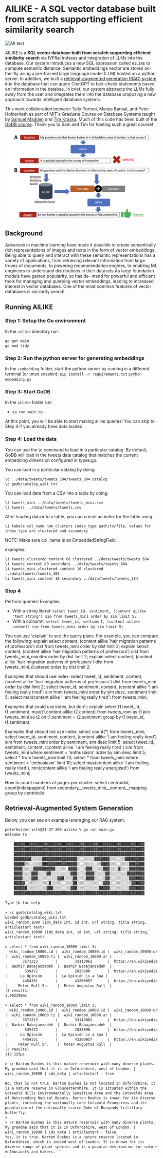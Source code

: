 # AILIKE - A SQL vector database built from scratch supporting efficient similarity search

![Alt text](figures/image-2.png)

AILIKE is a **SQL vector database built from scratch supporting efficient similarity search** via IVFflat indexes and integration of LLMs into the database. Our system introduces a new SQL expression called `AILIKE` to compute semantic distance. Semantic embeddings vector are stored on-the-fly using a pre-trained large language model (LLM) hosted on a python server. In addition, we built a [retrieval-augmented generation (RAG) system](https://arxiv.org/abs/2005.11401) into the database that can query ChatGPT to fact-check statements based on information in the databse. In brief, our system abstracts the LLMs fully away from the user and integrates them into the database proposing a new approach towards intelligent database systems.

This work collaboration between Tally Portnoi, Manya Bansal, and Peter Holderrieth as part of MIT's Graduate Course on Database Systems
taught by [Samuel Madden](https://db.csail.mit.edu/madden/) and [Tim Kraska](https://people.csail.mit.edu/kraska/). Much of this code has been built of the [GoDB course](). Thank you to Sam and Tim for hosting such a great course!

![Alt text](figures/image-3.png)

## Background 

Advances in machine learning have made it possible to create semantically rich representations of images and texts in the form of vector embeddings. Being able to query and interact with these semantic representations has a variety of applications, from retrieving relevant information from large troves of documents, to powering recommendation engines, to enabling ML engineers to understand distributions in their datasets.As large foundation models have gained popularity, so has de- mand for powerful and efficient tools for managing and querying vector embeddings, leading to increased interest in vector databases. One of the most common features of vector databases is similarity search.

## Running AILIKE

### Step 1: Setup the Go environment

In the `ailike` directory run: 

```
go get main
go mod tidy
```

### Step 2: Run the python server for generating embeddings

In the `/embedding` folder, start the python server by running in a different terminal (or tmux session):
  `pip install -r requirements.txt`
  `python embedding.py`

### Step 3: Start GoDB

In the `ailike` folder run:

- `go run main.go`

At this point, you will be able to start making ailike queries! You can skip to Step 4 if you already have data loaded.

### Step 4: Load the data
You can use the \c command to load in a particular catalog. By default, GoDB will load in the tweets data catalog that matches the current embedding dimension configured in types.go.

You can load in a particular catalog by doing:
```
\c ../data/tweets/tweets_384/tweets_384.catalog
\c godb/catalog_wiki.txt
```

You can load data from a CSV into a table by doing:
```
\l tweets_mini ../data/tweets/tweets_mini.csv
\l tweets ../data/tweets/tweets.csv
```


After loading data into a table, you can create an index for the table using:
```
\i tabele col_name num_clusters index_type path/to/file; values for index_type are clustered and secondary
```

NOTE: Make sure col_name is an EmbeddedStringField.

examples:
```
\i tweets_clustered content 80 clustered ../data/tweets/tweets_384
\i tweets content 80 secondary ../data/tweets/tweets_384
\i tweets_mini_clustered content 10 clustered ../data/tweets/tweets_384
\i tweets_mini content 10 secondary ../data/tweets/tweets_384
```

### Step 4
Perform queries! Examples: 

- With a string literal: `select tweet_id, sentiment, (content ailike 'test string') sim from tweets_mini order by sim limit 5;`
- With a coloumn: `select tweet_id, sentiment, (content ailike content) sim from tweets_mini order by sim limit 5;`

You can use 'explain' to see the query plans. For example, you can compare the following:
explain select content, (content ailike 'hair migration patterns of professors') dist from tweets_mini order by dist limit 2;
explain select content, (content ailike 'hair migration patterns of professors') dist from tweets_mini_noindex order by dist limit 2;
explain select content, (content ailike 'hair migration patterns of professors') dist from tweets_mini_clustered order by dist limit 2;


Examples that should use index:
select tweet_id, sentiment, content, (content ailike 'hair migration patterns of professors') dist from tweets_mini order by dist limit 2;
select tweet_id, sentiment, content, (content ailike 'I am feeling really tired') sim from tweets_mini order by sim desc, sentiment limit 5;
select max(content ailike 'I am feeling really tired') from tweets_mini;

Examples that could use index, but don't:
explain select t1.tweet_id, t1.sentiment, max(t1.content ailike t2.content) from tweets_mini as t1 join tweets_mini as t2 on t1.sentiment = t2.sentiment group by t1.tweet_id, t1.sentiment;

Examples that should not use index:
select count(*) from tweets_mini;
select tweet_id, sentiment, content, (content ailike 'I am feeling really tired') sim from tweets_mini order by sentiment, sim desc limit 5;
select tweet_id, sentiment, content, (content ailike 'I am feeling really tired') sim from tweets_mini where sentiment = 'enthusiasm' order by sim desc limit 5;
select * from tweets_mini limit 10;
select * from tweets_mini where sentiment = 'enthusiasm' limit 10;
select max(content ailike 'I am feeling really tired'), min(content ailike 'I am feeling really energized') from tweets_mini;

How to count numbers of pages per cluster:
select centroidid, count(indexpageno) from secondary__tweets_mini__content__mapping group by centroidid;

## Retrieval-Augmented System Generation

Below, you can see an example leveraging our RAG system.

```
peterholderrieth@31-37-206 ailike % go run main.go
Welcome to

	▓▓▓▓▓▓▓▓▓▓▓▓▓▓▓▓▓▓▓▓▓▓▓▓▓▓▓▓▓▓▓▓▓▓▓▓▓▓▓▓▓▓▓▓▓▓▓▓▓▓▓▓▓▓▓▓▓▓▓▓
	▓▓▓▓▓▓▓▓▓▓▓▓▓▓▓▓▓▓▓▓▓▓▓▓▓▓▓▓▓▓▓▓▓▓▓▓▓▓▓▓▓▓▓▓▓▓▓▓▓▓▓▓▓▓▓▓▓▓▓▓
	▓▓▓▓▓▓▓▓▓▓▓▓▓▓▓▓▓▓▓▓▓▓▓▓▓▓▓▓▓▓▓▓▓▓▓▓▓▓▓▓▓▓▓▓▓▓▓▓▓▓▓▓▓▓▓▓▓▓▓▓
	▓▓▓▓▓▓▓▓░░░░░▓▓▓▓▓▓▓▓▓▓▓▓▓▓▓▓░░░░░░░░▓▓▓▓▓▓▓░░░░░░░▓▓▓▓▓▓▓▓▓
	▓▓▓▓▓░░░░░░░░▓▓▓▓▓▓▓▓▓▓▓▓▓▓▓▓░░░░░░░░░░░▓▓▓▓░░░░░░░░░▓▓▓▓▓▓▓
	▓▓▓▓░░░░░▓▓▓▓▓▓▓▓▓▓░░░░░ ▓▓▓▓░░░░▓▓▓░░░░░▓▓▓░░░░▓░░░░▓▓▓▓▓▓▓
	▓▓▓▓░░░░▓▓▓░░░░▓▓░░░░░░░░░▓▓▓░░░░▓▓▓▓░░░░░▓▓░░░░░░░░▓▓▓▓▓▓▓▓
	▓▓▓▓░░░░▓▓▓░░░░░░░░░▓▓▓░░░░▓▓░░░░▓▓▓▓░░░░░▓▓░░░░░░░░░▓▓▓▓▓▓▓
	▓▓▓▓▓░░░░░░░░░░░▓░░░░░░░░░░▓▓░░░░░░░░░░░░▓▓▓░░░░░░░░░░▓▓▓▓▓▓
	▓▓▓▓▓▓░░░░░░░░░▓▓▓░░░░░░░░▓▓▓░░░░░░░░░░▓▓▓▓▓░░░░░░░░░▓▓▓▓▓▓▓
	▓▓▓▓▓▓▓▓▓▓▓▓▓▓▓▓▓▓▓▓▓▓▓▓▓▓▓▓▓▓▓▓▓▓▓▓▓▓▓▓▓▓▓▓▓▓▓▓▓▓▓▓▓▓▓▓▓▓▓▓
	
Type \h for help

> \c godb/catalog_wiki.txt
Loaded godb/catalog_wiki.txt
wiki_random_1000 (idx_data int, id int, url string, title string, articlestart text)
wiki_random_10000 (idx_data int, id int, url string, title string, articlestart text)

> select * from wiki_random_10000 limit 3;
  wiki_random_10000.id |  wiki_random_10000.id |  wiki_random_10000.ur |  wiki_random_10000.ti |  wiki_random_10000.ar |
        3571313        |        33113062       |  https://en.wikipedia |  Bashir Babajanzadeh  |  Bashir Babajanzadeh  |
         539472        |        2033890        |  https://en.wikipedia |      La Opinión      |  La Opinión is a Spa |
        4454351        |        43200957       |  https://en.wikipedia |     Peter Rull Sr.    |  Peter Augustus Rull  |
(3 results)
1.902208ms

> select * from wiki_random_10000 limit 3;
  wiki_random_10000.id |  wiki_random_10000.id |  wiki_random_10000.ur |  wiki_random_10000.ti |  wiki_random_10000.ar |
        3571313        |        33113062       |  https://en.wikipedia |  Bashir Babajanzadeh  |  Bashir Babajanzadeh  |
         539472        |        2033890        |  https://en.wikipedia |      La Opinión      |  La Opinión is a Spa |
        4454351        |        43200957       |  https://en.wikipedia |     Peter Rull Sr.    |  Peter Augustus Rull  |
(3 results)
115.125µs

> \r Barton Bushes is this nature reservoir with many diverse plants. My grandma said that it is in Oxfordshire, west of London. | wiki_random_10000 | idx_data | articlestart | true

No, that is not true. Barton Bushes is not located in Oxfordshire; it is a nature reserve in Gloucestershire. It is situated within the Cotswold Hills Environmentally Sensitive Area and the Cotswolds Area of Outstanding Natural Beauty. Barton Bushes is known for its diverse plants, including the nationally rare Cotswold Pennycress and its population of the nationally scarce Duke of Burgundy fritillary butterfly.
> 
> \r Barton Bushes is this nature reservoir with many diverse plants. My grandma said that it is in Oxfordshire, west of London. | wiki_random_10000 | idx_data | articlestart | false
Yes, it is true. Barton Bushes is a nature reserve located in Oxfordshire, which is indeed west of London. It is known for its diverse range of plant species and is a popular destination for nature enthusiasts and hikers.```